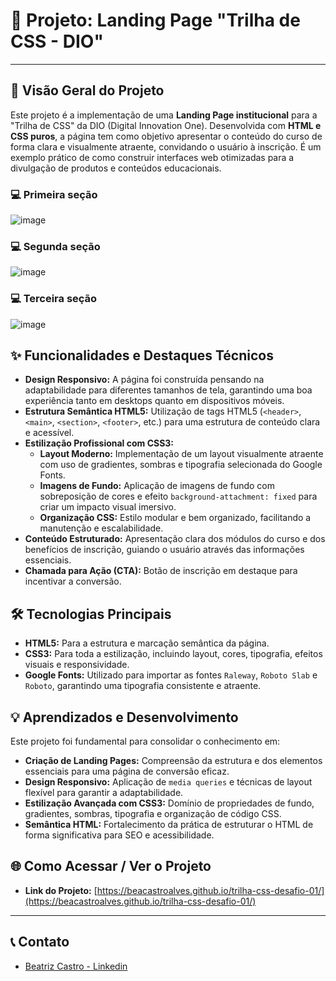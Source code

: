 # 🚀 Projeto: Landing Page "Trilha de CSS - DIO"

---

## 🎯 Visão Geral do Projeto

Este projeto é a implementação de uma **Landing Page institucional** para a "Trilha de CSS" da DIO (Digital Innovation One). Desenvolvida com **HTML e CSS puros**, a página tem como objetivo apresentar o conteúdo do curso de forma clara e visualmente atraente, convidando o usuário à inscrição. É um exemplo prático de como construir interfaces web otimizadas para a divulgação de produtos e conteúdos educacionais.

### 💻 Primeira seção
![image](https://github.com/user-attachments/assets/1fdfada8-a438-49a5-9a9c-b48877235263)
### 💻 Segunda seção
![image](https://github.com/user-attachments/assets/ed127718-8c1a-45b8-8fea-c85ae50f3241)
### 💻 Terceira seção
![image](https://github.com/user-attachments/assets/276694f5-c4e2-4460-a57b-1f3b03a1697a)




## ✨ Funcionalidades e Destaques Técnicos

* **Design Responsivo:** A página foi construída pensando na adaptabilidade para diferentes tamanhos de tela, garantindo uma boa experiência tanto em desktops quanto em dispositivos móveis.
* **Estrutura Semântica HTML5:** Utilização de tags HTML5 (`<header>`, `<main>`, `<section>`, `<footer>`, etc.) para uma estrutura de conteúdo clara e acessível.
* **Estilização Profissional com CSS3:**
    * **Layout Moderno:** Implementação de um layout visualmente atraente com uso de gradientes, sombras e tipografia selecionada do Google Fonts.
    * **Imagens de Fundo:** Aplicação de imagens de fundo com sobreposição de cores e efeito `background-attachment: fixed` para criar um impacto visual imersivo.
    * **Organização CSS:** Estilo modular e bem organizado, facilitando a manutenção e escalabilidade.
* **Conteúdo Estruturado:** Apresentação clara dos módulos do curso e dos benefícios de inscrição, guiando o usuário através das informações essenciais.
* **Chamada para Ação (CTA):** Botão de inscrição em destaque para incentivar a conversão.

## 🛠️ Tecnologias Principais

* **HTML5:** Para a estrutura e marcação semântica da página.
* **CSS3:** Para toda a estilização, incluindo layout, cores, tipografia, efeitos visuais e responsividade.
* **Google Fonts:** Utilizado para importar as fontes `Raleway`, `Roboto Slab` e `Roboto`, garantindo uma tipografia consistente e atraente.

## 💡 Aprendizados e Desenvolvimento

Este projeto foi fundamental para consolidar o conhecimento em:

* **Criação de Landing Pages:** Compreensão da estrutura e dos elementos essenciais para uma página de conversão eficaz.
* **Design Responsivo:** Aplicação de `media queries` e técnicas de layout flexível para garantir a adaptabilidade.
* **Estilização Avançada com CSS3:** Domínio de propriedades de fundo, gradientes, sombras, tipografia e organização de código CSS.
* **Semântica HTML:** Fortalecimento da prática de estruturar o HTML de forma significativa para SEO e acessibilidade.

## 🌐 Como Acessar / Ver o Projeto

* **Link do Projeto:** [https://beacastroalves.github.io/trilha-css-desafio-01/](https://beacastroalves.github.io/trilha-css-desafio-01/)

---

## 📞 Contato

* [Beatriz Castro - Linkedin](https://www.linkedin.com/in/beatrizdecastroalves/)
